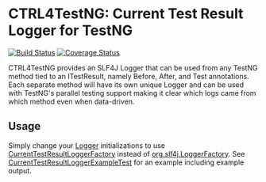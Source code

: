 CTRL4TestNG: Current Test Result Logger for TestNG
=====================================

[![Build Status](https://travis-ci.org/mfulton26/ctrl4testng.svg?branch=master)](https://travis-ci.org/mfulton26/ctrl4testng)
[![Coverage Status](https://coveralls.io/repos/mfulton26/ctrl4testng/badge.svg?branch=master)](https://coveralls.io/r/mfulton26/ctrl4testng?branch=master)

CTRL4TestNG provides an SLF4J Logger that can be used from any TestNG method tied to an ITestResult, namely Before, After, and Test annotations. Each separate method will have its own unique Logger and can be used with TestNG's parallel testing support making it clear which logs came from which method even when data-driven.

Usage
------------------
Simply change your [Logger](http://slf4j.org/api/org/slf4j/Logger.html) initializations to use [CurrentTestResultLoggerFactory](https://github.com/mfulton26/ctrl4testng/blob/master/src/main/java/io/github/mfulton26/ctrl4testng/CurrentTestResultLoggerFactory.java) instead of [org.slf4j.LoggerFactory](http://slf4j.org/api/org/slf4j/LoggerFactory.html).
See [CurrentTestResultLoggerExampleTest](https://github.com/mfulton26/ctrl4testng/blob/master/src/test/java/io/github/mfulton26/ctrl4testng/CurrentTestResultLoggerExampleTest.java) for an example including example output.